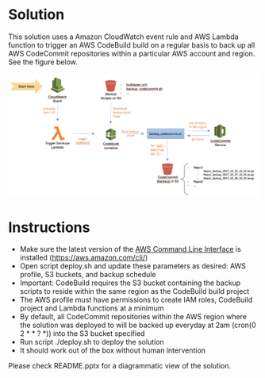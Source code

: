 
# Solution

This solution uses a Amazon CloudWatch event rule and AWS Lambda function to trigger an AWS CodeBuild build on a regular basis to back up all AWS CodeCommit repositories within a particular AWS account and region. See the figure below.

![approach-overview](codecommit_backup_approach.png)

# Instructions

* Make sure the latest version of the [AWS Command Line Interface](http://docs.aws.amazon.com/cli/latest/userguide/installing.html) is installed (https://aws.amazon.com/cli/)
* Open script deploy.sh and update these parameters as desired: AWS profile, S3 buckets, and backup schedule 
* Important: CodeBuild requires the S3 bucket containing the backup scripts to reside within the same region as the CodeBuild build project
* The AWS profile must have permissions to create IAM roles, CodeBuild project and Lambda functions at a minimum
* By default, all CodeCommit repositories within the AWS region where the solution was deployed to will be backed up everyday at 2am (cron(0 2 * * ? *)) into the S3 bucket specified
* Run script ./deploy.sh to deploy the solution
* It should work out of the box without human intervention

Please check README.pptx for a diagrammatic view of the solution.

